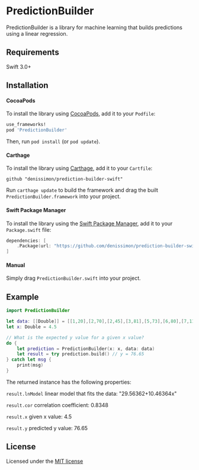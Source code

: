 PredictionBuilder
=================

PredictionBuilder is a library for machine learning that builds predictions using a linear regression.

Requirements
------------

Swift 3.0+

Installation
------------

#### CocoaPods

To install the library using [CocoaPods](https://cocoapods.org), add it to your `Podfile`:

```ruby
use_frameworks!
pod 'PredictionBuilder'
```

Then, run `pod install` (or `pod update`).

#### Carthage

To install the library using [Carthage](https://github.com/Carthage/Carthage), add it to your `Cartfile`:

```
github "denissimon/prediction-builder-swift"
```

Run `carthage update` to build the framework and drag the built `PredictionBuilder.framework` into your project.

#### Swift Package Manager

To install the library using the [Swift Package Manager](https://swift.org/package-manager), add it to your `Package.swift` file:

```swift
dependencies: [
    .Package(url: "https://github.com/denissimon/prediction-builder-swift.git", majorVersion: 1)
]
```

#### Manual

Simply drag `PredictionBuilder.swift` into your project.

Example
-------

```swift
import PredictionBuilder

let data: [[Double]] = [[1,20],[2,70],[2,45],[3,81],[5,73],[6,80],[7,110]]
let x: Double = 4.5

// What is the expected y value for a given x value?
do {
    let prediction = PredictionBuilder(x: x, data: data)
    let result = try prediction.build() // y = 76.65
} catch let msg {
    print(msg)
}
```

The returned instance has the following properties:

`result.lnModel` linear model that fits the data: "29.56362+10.46364x"

`result.cor` correlation coefficient: 0.8348

`result.x` given x value: 4.5

`result.y` predicted y value: 76.65

License
-------

Licensed under the [MIT license](https://github.com/denissimon/prediction-builder-swift/blob/master/LICENSE)
